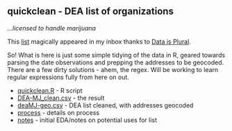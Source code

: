 ## quickclean - DEA list of organizations

_...licensed to handle marijuana_

This [list](http://birrenbach.com/INSTITUTE/wp-content/uploads/2016/04/16-00257-F-Final.xlsx.pdf) magically appeared in my inbox thanks to [Data is Plural](https://tinyletter.com/data-is-plural).

So! What is here is just some simple tidying of the data in R, geared towards parsing the date observations and prepping the addresses to be geocoded. There are a few dirty solutions - ahem, the regex. Will be working to learn regular expressions fully from here on out.

- [quickclean.R](https://github.com/mozzarellaV8/dea-mj/blob/master/quickclean.R) - R script
- [DEA-MJ_clean.csv](https://github.com/mozzarellaV8/dea-mj/blob/master/DEA-MJ_clean.csv) - the result
- [deaMJ-geo.csv](https://github.com/mozzarellaV8/dea-mj/blob/master/deaMJ-geo.csv) - DEA list cleaned, with addresses geocoded
- [process](https://github.com/mozzarellaV8/dea-mj/blob/master/process.md) - details on process
- [notes](https://github.com/mozzarellaV8/dea-mj/blob/master/notes.md) - initial EDA/notes on potential uses for list